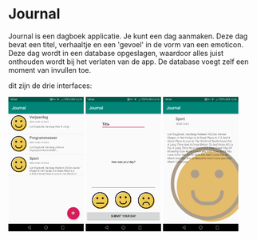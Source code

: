 # Journal


Journal is een dagboek applicatie. Je kunt een dag aanmaken. Deze dag bevat een titel, verhaaltje en een 'gevoel' in de vorm van een emoticon. Deze dag wordt in een database opgeslagen, waardoor alles juist onthouden wordt bij het verlaten van de app. De database voegt zelf een moment van invullen toe. 


dit zijn de drie interfaces:

<img src="https://github.com/Quint-Langeveld/Journal/blob/master/doc/Screenshot_20181205-151953.png" width="30%" height="30%"/> <img src="https://github.com/Quint-Langeveld/Journal/blob/master/doc/Screenshot_20181205-151958.png" width="30%" height="30%"/> <img src="https://github.com/Quint-Langeveld/Journal/blob/master/doc/Screenshot_20181205-152004.png" width="30%" height="30%"/>  
